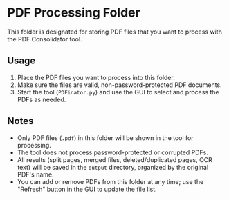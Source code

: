 # PDF Processing Folder

This folder is designated for storing PDF files that you want to process with the PDF Consolidator tool.

## Usage

1. Place the PDF files you want to process into this folder.
2. Make sure the files are valid, non-password-protected PDF documents.
3. Start the tool (`PDFinator.py`) and use the GUI to select and process the PDFs as needed.

## Notes

- Only PDF files (`.pdf`) in this folder will be shown in the tool for processing.
- The tool does not process password-protected or corrupted PDFs.
- All results (split pages, merged files, deleted/duplicated pages, OCR text) will be saved in the `output` directory, organized by the original PDF's name.
- You can add or remove PDFs from this folder at any time; use the "Refresh" button in the GUI to update the file list.
